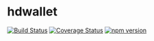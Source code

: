 # hdwallet
[![Build Status](https://travis-ci.org/Colu-platform/hdwallet.svg?branch=master)](https://travis-ci.org/Colu-platform/hdwallet) [![Coverage Status](https://coveralls.io/repos/Colu-platform/hdwallet/badge.svg?branch=master)](https://coveralls.io/r/Colu-platform/hdwallet?branch=master) [![npm version](https://badge.fury.io/js/hdwallet.svg)](http://badge.fury.io/js/hdwallet)
